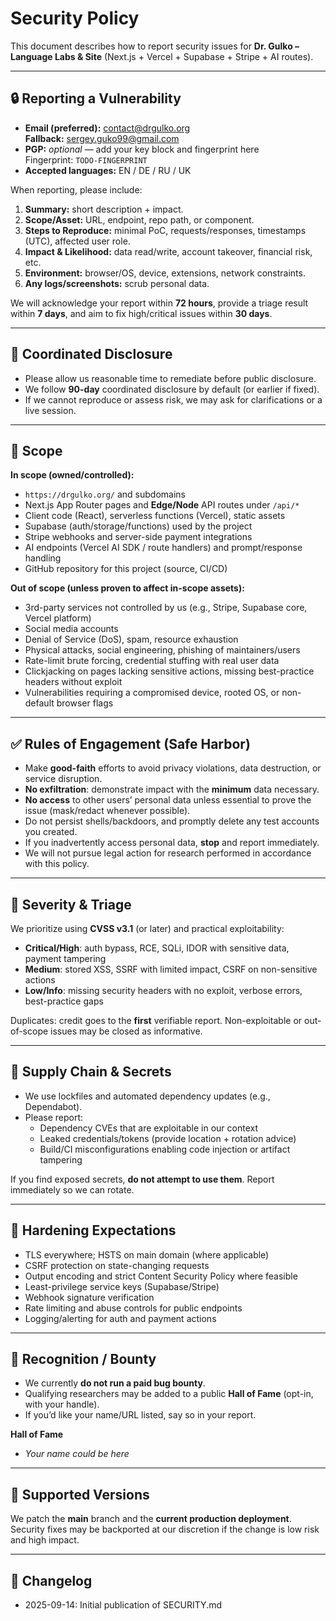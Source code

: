 # Security Policy

This document describes how to report security issues for **Dr. Gulko – Language Labs & Site** (Next.js + Vercel + Supabase + Stripe + AI routes).

---

## 🔒 Reporting a Vulnerability

- **Email (preferred):** contact@drgulko.org  
  **Fallback:** sergey.guko99@gmail.com
- **PGP:** _optional_ — add your key block and fingerprint here  
  Fingerprint: `TODO-FINGERPRINT`
- **Accepted languages:** EN / DE / RU / UK

When reporting, please include:
1. **Summary:** short description + impact.
2. **Scope/Asset:** URL, endpoint, repo path, or component.
3. **Steps to Reproduce:** minimal PoC, requests/responses, timestamps (UTC), affected user role.
4. **Impact & Likelihood:** data read/write, account takeover, financial risk, etc.
5. **Environment:** browser/OS, device, extensions, network constraints.
6. **Any logs/screenshots:** scrub personal data.

We will acknowledge your report within **72 hours**, provide a triage result within **7 days**, and aim to fix high/critical issues within **30 days**.

---

## 🔁 Coordinated Disclosure

- Please allow us reasonable time to remediate before public disclosure.  
- We follow **90-day** coordinated disclosure by default (or earlier if fixed).  
- If we cannot reproduce or assess risk, we may ask for clarifications or a live session.

---

## 🎯 Scope

**In scope (owned/controlled):**
- `https://drgulko.org/` and subdomains
- Next.js App Router pages and **Edge/Node** API routes under `/api/*`
- Client code (React), serverless functions (Vercel), static assets
- Supabase (auth/storage/functions) used by the project
- Stripe webhooks and server-side payment integrations
- AI endpoints (Vercel AI SDK / route handlers) and prompt/response handling
- GitHub repository for this project (source, CI/CD)

**Out of scope (unless proven to affect in-scope assets):**
- 3rd-party services not controlled by us (e.g., Stripe, Supabase core, Vercel platform)
- Social media accounts
- Denial of Service (DoS), spam, resource exhaustion
- Physical attacks, social engineering, phishing of maintainers/users
- Rate-limit brute forcing, credential stuffing with real user data
- Clickjacking on pages lacking sensitive actions, missing best-practice headers without exploit
- Vulnerabilities requiring a compromised device, rooted OS, or non-default browser flags

---

## ✅ Rules of Engagement (Safe Harbor)

- Make **good-faith** efforts to avoid privacy violations, data destruction, or service disruption.
- **No exfiltration**: demonstrate impact with the **minimum** data necessary.
- **No access** to other users’ personal data unless essential to prove the issue (mask/redact whenever possible).
- Do not persist shells/backdoors, and promptly delete any test accounts you created.
- If you inadvertently access personal data, **stop** and report immediately.
- We will not pursue legal action for research performed in accordance with this policy.

---

## 🧭 Severity & Triage

We prioritize using **CVSS v3.1** (or later) and practical exploitability:
- **Critical/High**: auth bypass, RCE, SQLi, IDOR with sensitive data, payment tampering
- **Medium**: stored XSS, SSRF with limited impact, CSRF on non-sensitive actions
- **Low/Info**: missing security headers with no exploit, verbose errors, best-practice gaps

Duplicates: credit goes to the **first** verifiable report. Non-exploitable or out-of-scope issues may be closed as informative.

---

## 🧱 Supply Chain & Secrets

- We use lockfiles and automated dependency updates (e.g., Dependabot).  
- Please report:
  - Dependency CVEs that are exploitable in our context
  - Leaked credentials/tokens (provide location + rotation advice)
  - Build/CI misconfigurations enabling code injection or artifact tampering

If you find exposed secrets, **do not attempt to use them**. Report immediately so we can rotate.

---

## 🔐 Hardening Expectations

- TLS everywhere; HSTS on main domain (where applicable)
- CSRF protection on state-changing requests
- Output encoding and strict Content Security Policy where feasible
- Least-privilege service keys (Supabase/Stripe)
- Webhook signature verification
- Rate limiting and abuse controls for public endpoints
- Logging/alerting for auth and payment actions

---

## 🏅 Recognition / Bounty

- We currently **do not run a paid bug bounty**.  
- Qualifying researchers may be added to a public **Hall of Fame** (opt-in, with your handle).  
- If you’d like your name/URL listed, say so in your report.

**Hall of Fame**
- _Your name could be here_

---

## 🧾 Supported Versions

We patch the **main** branch and the **current production deployment**. Security fixes may be backported at our discretion if the change is low risk and high impact.

---

## 📄 Changelog

- 2025-09-14: Initial publication of SECURITY.md
